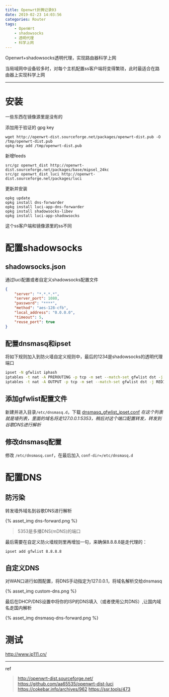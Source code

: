 ```yaml
---
title: Openwrt折腾记录03
date: 2019-02-23 14:03:56
categories: Router
tags:
	- OpenWrt
	- shadowsocks
	- 透明代理
	- 科学上网
---
```


Openwrt+shadowsocks透明代理，实现路由器科学上网<!-- more -->

当局域网中设备较多时，对每个主机配置ss客户端将变得繁琐，此时最适合在路由器上实现科学上网

---

# 安装

一些东西在镜像源里是没有的

添加用于验证的 gpg key
```
wget http://openwrt-dist.sourceforge.net/packages/openwrt-dist.pub -O /tmp/openwrt-dist.pub
opkg-key add /tmp/openwrt-dist.pub
```
新增feeds
```
src/gz openwrt_dist http://openwrt-dist.sourceforge.net/packages/base/mipsel_24kc
src/gz openwrt_dist_luci http://openwrt-dist.sourceforge.net/packages/luci
```
更新并安装
```
opkg update
opkg install dns-forwarder
opkg install luci-app-dns-forwarder
opkg install shadowsocks-libev
opkg install luci-app-shadowsocks
```

这个ss客户端和镜像源里的ss不同


# 配置shadowsocks

## shadowsocks.json
通过luci配置或者自定义shadowsocks配置文件
```json
{
    "server": "*.*.*.*",
    "server_port": 1080,
    "password": "****",
    "method": "aes-128-cfb",
    "local_address": "0.0.0.0",
    "timeout": 5,
    "reuse_port": true
}
```

## 配置dnsmasq和ipset

将如下规则加入到防火墙自定义规则中，最后的1234是shadowsocks的透明代理端口

```bash
ipset -N gfwlist iphash
iptables -t nat -A PREROUTING -p tcp -m set --match-set gfwlist dst -j REDIRECT --to-port 1234
iptables -t nat -A OUTPUT -p tcp -m set --match-set gfwlist dst -j REDIRECT --to-port 1234
```

## 添加gfwlist配置文件

新建并进入目录`/etc/dnsmasq.d`，下载 [dnsmasq_gfwlist_ipset.conf](https://cokebar.github.io/gfwlist2dnsmasq/dnsmasq_gfwlist_ipset.conf)
*在这个列表就是墙列表，里面的域名将走127.0.0.1:5353，稍后对这个端口配置转发，转发到谷歌DNS进行解析*

## 修改dnsmasq配置

修改 `/etc/dnsmasq.conf`，在最后加入 `conf-dir=/etc/dnsmasq.d`

# 配置DNS

## 防污染
转发墙外域名到谷歌DNS进行解析

{% asset_img dns-forward.png %}

> 5353是多播DNS(mDNS)的端口

最后需要在自定义防火墙规则里再增加一句，来确保8.8.8.8是走代理的：
```
ipset add gfwlist 8.8.8.8
```

## 自定义DNS
对WAN口进行如图配置，将DNS手动指定为127.0.0.1，将域名解析交给dnsmasq

{% asset_img custom-dns.png %}

最后在DHCP/DNS设置中将你的ISP的DNS填入（或者使用公共DNS）,让国内域名走国内解析

{% asset_img dnsmasq-dns-forward.png %}

# 测试
http://www.ip111.cn/

---

ref

> http://openwrt-dist.sourceforge.net/
> https://github.com/aa65535/openwrt-dist-luci
> https://cokebar.info/archives/962
> https://ssr.tools/473
